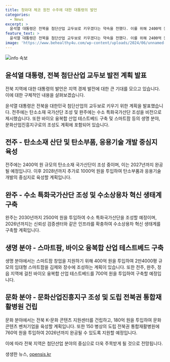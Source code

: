 ```yaml
---
title: 청와대 체코 원전 수주에 대한 대통령의 발언
categories:
  - News
excerpt: >
  윤석열 대통령은 전북을 첨단산업 교두보로 키우겠다는 약속을 전했다. 이를 위해 2400억 원 규모의 탄소소재 국가산단과 수소 특화국가산단을 조성하고, 생명 분야에서는 임대형 스마트팜과 농업용수 공급 사업을 추진할 계획이다. 또한 문화산업진흥지구의 조성과 도립 전북권 통합재활병원 건립을 통해 지역 발전을 위한 다양한 지원을 약속하며, 원전산업의 회복과 발전에 대한 긍정적 전망을 제시했다.
feature_text: >
  윤석열 대통령은 전북을 첨단산업 교두보로 키우겠다는 약속을 전했다. 이를 위해 2400억 원 규모의 탄소소재 국가산단과 수소 특화국가산단을 조성하고, 생명 분야에서는 임대형 스마트팜과 농업용수 공급 사업을 추진할 계획이다. 또한 문화산업진흥지구의 조성과 도립 전북권 통합재활병원 건립을 통해 지역 발전을 위한 다양한 지원을 약속하며, 원전산업의 회복과 발전에 대한 긍정적 전망을 제시했다.
image: 'https://www.behealthy4u.com/wp-content/uploads/2024/06/unnamed-file.png'
---
```


<p><img src="https://www.behealthy4u.com/wp-content/uploads/2024/06/unnamed-file.png" alt="info 속보" /></p>

<h2 data-ke-size="size26">윤석열 대통령, 전북 첨단산업 교두보 발전 계획 발표</h2>

<p>전북 지역에 대한 대통령의 발언은 지역 경제 발전에 대한 큰 기대를 모으고 있습니다. 이에 대한 구체적인 내용을 살펴보겠습니다.</p>

<p data-ke-size="size16">윤석열 대통령은 전북을 대한민국 첨단산업의 교두보로 키우기 위한 계획을 발표했습니다. 전주에는 탄소소재 국가산단 조성 및 완주에는 수소 특화국가산단 조성을 비전으로 제시했습니다. 또한 바이오 융복합 산업 테스트베드 구축 및 스마트팜 등의 생명 분야, 문화산업진흥지구로의 조성도 계획에 포함되어 있습니다.</p>

<h2 data-ke-size="size24">전주 - 탄소소재 산단 및 탄소부품, 응용기술 개발 중심지 육성</h2>

<p data-ke-size="size16">전주에는 2400억 원 규모의 탄소소재 국가산단이 조성 중이며, 이는 2027년까지 완공될 예정입니다. 이후 2028년까지 추가로 1000억 원을 투입하여 탄소부품과 응용기술 개발의 중심지로 육성할 계획입니다.</p>

<h2 data-ke-size="size24">완주 - 수소 특화국가산단 조성 및 수소상용차 혁신 생태계 구축</h2>

<p data-ke-size="size16">완주는 2030년까지 2500억 원을 투입하여 수소 특화국가산단을 조성할 예정이며, 2026년까지는 신뢰성 검증센터와 같은 인프라를 확충하여 수소상용차 혁신 생태계를 구축할 계획입니다.</p>

<h2 data-ke-size="size24">생명 분야 - 스마트팜, 바이오 융복합 산업 테스트베드 구축</h2>

<p data-ke-size="size16">생명 분야에서는 스마트팜 창업을 지원하기 위해 400억 원을 투입하여 2만4000평 규모의 임대형 스마트팜을 김제와 장수에 조성하는 계획이 있습니다. 또한 전주, 완주, 정읍 지역에 걸친 바이오 융복합 산업 테스트베드를 700억 원을 투입하여 구축할 예정입니다.</p>

<h2 data-ke-size="size24">문화 분야 - 문화산업진흥지구 조성 및 도립 전북권 통합재활병원 건립</h2>

<p data-ke-size="size16">문화 분야에서는 전북 K-문화 콘텐츠 지원센터를 건립하고, 180억 원을 투입하여 문화콘텐츠 벤처기업을 육성할 계획입니다. 또한 150 병상의 도립 전북권 통합재활병원에 760억 원을 투입하여 2026년까지 완공될 수 있도록 지원할 예정입니다.</p>

<p>이에 따라 전북 지역은 첨단산업 분야의 중심으로 더욱 주목받게 될 것으로 전망됩니다.</p>
생생한 뉴스, <a href="https://opensis.kr" rel="dofollow">opensis.kr</a>


